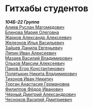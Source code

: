 # Гитхабы студентов

***104Б-22 Группа*** \
[Алиев Руслан Магомедович](https://github.com/youngrusik) \
[Блинова Мария Олеговна](https://github.com/sopasopasopasopa) \
[Жарков Александр Алексеевич](https://github.com/alexandrerro) \
[Железнов Илья Васильевич](https://github.com/keinpop) \
[Зайцев Данила Евгеньевич](https://github.com/Aredicus) \
[Ляпин Иван Алексеевич](https://github.com/des7ruct1on) \
[Мазаев Василий Владимирович](https://github.com/dissembler09) \
[Ольхов Максим Алексеевич](https://github.com/tradico) \
[Панов Егор Константинович](https://github.com/IsagbrI) \
[Полятыкин Никита Владимирович](https://github.com/fieldspoke) \
[Тихонов Иван Никитич](https://github.com/ivan-tikhonov1337) \
[Торган Анастасия Германовна](https://github.com/AGTorgan) \
[Филиппов Фёдор Иванович](https://github.com/ravenMVA) \
[Чёрный Дмитрий Александрович](https://github.com/Unix-enjoyer) \
[Чесноков Василий Дмитриевич](https://github.com/Che4ve)
